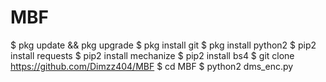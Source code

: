 # MBF

$ pkg update && pkg upgrade
$ pkg install git
$ pkg install python2
$ pip2 install requests
$ pip2 install mechanize
$ pip2 install bs4
$ git clone https://github.com/Dimzz404/MBF
$ cd MBF
$ python2 dms_enc.py
